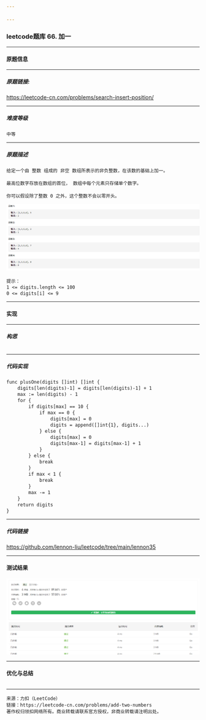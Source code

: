 ```yaml
---

---
```


### leetcode题库 66. 加一

---
#### 原题信息

---
##### 原题链接:

https://leetcode-cn.com/problems/search-insert-position/

---
##### 难度等级
```
中等
```

---
##### 原题描述
```
给定一个由 整数 组成的 非空 数组所表示的非负整数，在该数的基础上加一。

最高位数字存放在数组的首位， 数组中每个元素只存储单个数字。

你可以假设除了整数 0 之外，这个整数不会以零开头。

```

![example1](/img/lennon35/example.png)

```
提示：
1 <= digits.length <= 100
0 <= digits[i] <= 9
```
---
#### 实现

---
##### 构思
```

```
---
##### 代码实现
```
func plusOne(digits []int) []int {
	digits[len(digits)-1] = digits[len(digits)-1] + 1
	max := len(digits) - 1
	for {
		if digits[max] == 10 {
			if max == 0 {
				digits[max] = 0
				digits = append([]int{1}, digits...)
			} else {
				digits[max] = 0
				digits[max-1] = digits[max-1] + 1
			}
		} else {
			break
		}
		if max < 1 {
			break
		}
		max -= 1
	}
	return digits
}
```
---
##### 代码链接

https://github.com/lennon-liu/leetcode/tree/main/lennon35

---
#### 测试结果

![lennon2](/img/lennon35/lennon35.png)

----
#### 优化与总结
```

```

---
```
来源：力扣（LeetCode）
链接：https://leetcode-cn.com/problems/add-two-numbers
著作权归领扣网络所有。商业转载请联系官方授权，非商业转载请注明出处。
```
